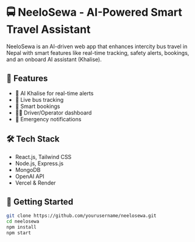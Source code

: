 # 🚍 NeeloSewa - AI-Powered Smart Travel Assistant

NeeloSewa is an AI-driven web app that enhances intercity bus travel in Nepal with smart features like real-time tracking, safety alerts, bookings, and an onboard AI assistant (Khalise).

## 🔧 Features
- 🧠 AI Khalise for real-time alerts
- 📍 Live bus tracking
- 📆 Smart bookings
- 🧑‍✈️ Driver/Operator dashboard
- 🔔 Emergency notifications

## 🛠 Tech Stack
- React.js, Tailwind CSS
- Node.js, Express.js
- MongoDB
- OpenAI API
- Vercel & Render

## 🚀 Getting Started
```bash
git clone https://github.com/yourusername/neelosewa.git
cd neelosewa
npm install
npm start
